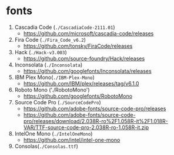 # fonts

1. Cascadia Code (`./CascadiaCode-2111.01`)
   - https://github.com/microsoft/cascadia-code/releases
1. Fira Code (`./Fira_Code_v6.2`)
   - https://github.com/tonsky/FiraCode/releases
1. Hack (`./Hack-v3.003`)
   - https://github.com/source-foundry/Hack/releases
1. Inconsolata (`./Inconsolata`)
   - https://github.com/googlefonts/Inconsolata/releases
1. IBM Plex Mono(`./IBM-Plex-Mono`)
   - https://github.com/IBM/plex/releases/tag/v6.1.0
1. Roboto Mono ('./RobotoMono')
   - https://github.com/googlefonts/RobotoMono
1. Source Code Pro (`./SourceCodePro`)
   - https://github.com/adobe-fonts/source-code-pro/releases
   - https://github.com/adobe-fonts/source-code-pro/releases/download/2.038R-ro%2F1.058R-it%2F1.018R-VAR/TTF-source-code-pro-2.038R-ro-1.058R-it.zip
1. IntelOne Mono (`./IntelOneMono`)
   - https://github.com/intel/intel-one-mono
1. Consolas(`./Consolas.ttf`)
